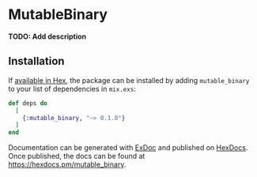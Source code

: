 # MutableBinary

**TODO: Add description**

## Installation

If [available in Hex](https://hex.pm/docs/publish), the package can be installed
by adding `mutable_binary` to your list of dependencies in `mix.exs`:

```elixir
def deps do
  [
    {:mutable_binary, "~> 0.1.0"}
  ]
end
```

Documentation can be generated with [ExDoc](https://github.com/elixir-lang/ex_doc)
and published on [HexDocs](https://hexdocs.pm). Once published, the docs can
be found at <https://hexdocs.pm/mutable_binary>.

